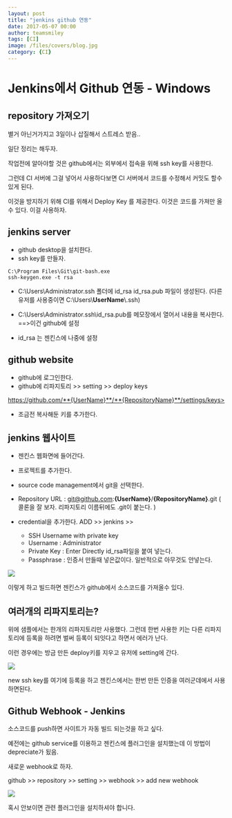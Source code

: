 ```yaml
--- 
layout: post 
title: "jenkins github 연동" 
date: 2017-05-07 00:00  
author: teamsmiley 
tags: [CI]
image: /files/covers/blog.jpg
category: {CI}
---
```


# Jenkins에서 Github 연동 - Windows

## repository 가져오기

별거 아닌거가지고 3일이나 삽질해서 스트레스 받음..

일단 정리는 해두자. 

작업전에 알아야할 것은 github에서는 외부에서 접속을 위해 ssh key를 사용한다. 

그런데  CI 서버에 그걸 넣어서 사용하다보면 CI 서버에서 코드를 수정해서 커밋도 할수 있게 된다.  

이것을 방지하기 위해 CI를 위해서  Deploy Key 를 제공한다. 이것은 코드를 가져만 올수 있다. 이걸 사용하자.

## jenkins server

* github desktop을 설치한다. 
* ssh key를 만들자.
```
C:\Program Files\Git\git-bash.exe
ssh-keygen.exe -t rsa 
```
 
* C:\Users\Administrator\.ssh 폴더에  id_rsa id_rsa.pub 파일이 생성된다. (다른 유저를 사용중이면 C:\Users\\**UserName**\\.ssh)

* C:\Users\Administrator\.ssh\id_rsa.pub를 메모장에서 열어서 내용을 복사한다. ==>이건 github에 설정 

* id_rsa 는 젠킨스에 나중에 설정



## github website 

* github에 로그인한다.
* github에 리파지토리 >> setting >> deploy keys

https://github.com/**{UserName}**/**{RepositoryName}**/settings/keys>

* 조금전 복사해둔 키를 추가한다. 


## jenkins 웹사이트 

* 젠킨스 웹화면에 들어간다. 
* 프로젝트를 추가한다. 
* source code management에서 git을 선택한다. 
* Repository URL : git@github.com:**{UserName}**/**{RepositoryName}**.git ( 콜론을 잘 보자. 리파지토리 이름뒤에도 .git이 붙는다. )

* credential을 추가한다. ADD >> jenkins >> 
    * SSH Username with private key 
    * Username : Administrator
    * Private Key : Enter Directly id_rsa파일을 붙여 넣는다.
    * Passphrase : 인증서 만들때 넣은값이다. 일반적으로 아무것도 안넣는다.


![]({{site_baseurl}}/assets/jenkins-github-01.png)


이렇게 하고 빌드하면 젠킨스가  github에서 소스코드를 가져올수 있다. 

## 여러개의 리파지토리는?

위에 샘플에서는 한개의 리파지토리만 사용했다. 그런데 한번 사용한 키는 다른 리파지토리에 등록을 하려면 벌써 등록이 되잇다고 하면서 에러가 난다. 

이런 경우에는 방금 만든 deploy키를 지우고 유저에 setting에 간다. 

![]({{site_baseurl}}/assets/jenkins-github-02.png)

new ssh key를 여기에 등록을 하고 젠킨스에서는 한번 만든 인증을 여러군데에서 사용하면된다.

## Github Webhook - Jenkins 

소스코드를 push하면 사이트가 자동 빌드 되는것을 하고 싶다. 

예전에는 github service를 이용하고 젠킨스에 플러그인을 설치했는데 이 방법이 depreciate가 됬음.

새로운 webhook로 하자. 

github >> repository >> setting >> webhook >> add new webhook

![]({{site_baseurl}}/assets/github-webhook-01.png)

혹시 안보이면 관련 플러그인을 설치하셔야 합니다.


